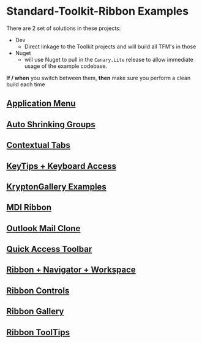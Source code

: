 # Standard-Toolkit-Ribbon Examples
There are 2 set of solutions in these projects:
- Dev
  - Direct linkage to the Toolkit projects and will build all TFM's in those
- Nuget
  - will use Nuget to pull in the `Canary.Lite` release to allow immediate usage of the example codebase.


**If / when** you switch between them, **then** make sure you perform a clean build each time  

  
## [Application Menu](Application%20Menu/example.png)
## [Auto Shrinking Groups](Auto%20Shrinking%20Groups/example.png)
## [Contextual Tabs](Contextual%20Tabs/example.png)
## [KeyTips + Keyboard Access](KeyTips%20+%20Keyboard%20Access/example.png)
## [KryptonGallery Examples](KryptonGallery%20Examples/example.png)
## [MDI Ribbon](MDI%20Ribbon/example.png)
## [Outlook Mail Clone](Outlook%20Mail%20Clone/example.png)
## [Quick Access Toolbar](Quick%20Access%20Toolbar/example.png)
## [Ribbon + Navigator + Workspace](Ribbon%20+%20Navigator%20+%20Workspace/example.png)
## [Ribbon Controls](Ribbon%20Controls/example.png)
## [Ribbon Gallery](Ribbon%20Gallery/example.png)
## [Ribbon ToolTips](Ribbon%20ToolTips/example.png)
